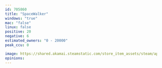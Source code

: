 ```yaml
---
id: 705860
title: "SpaceWalker"
windows: "true"
mac: "false"
linux: false
positive: 20
negative: 6
estimated_owners: "0 - 20000"
peak_ccu: 0

image: https://shared.akamai.steamstatic.com/store_item_assets/steam/apps/705860/header.jpg?t=1514975683
opinions:
---
```

